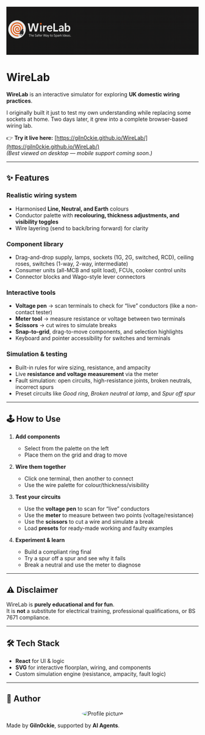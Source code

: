 <p align="center">
  <img src="./Banner.png" alt="WireLab Banner" />
</p>

# WireLab

**WireLab** is an interactive simulator for exploring **UK domestic wiring practices**.  

I originally built it just to test my own understanding while replacing some sockets at home. Two days later, it grew into a complete browser-based wiring lab.  

👉 **Try it live here:** [https://giln0ckie.github.io/WireLab/](https://giln0ckie.github.io/WireLab/)  
*(Best viewed on desktop — mobile support coming soon.)*  

---

## ✨ Features

### Realistic wiring system  
- Harmonised **Line, Neutral, and Earth** colours  
- Conductor palette with **recolouring, thickness adjustments, and visibility toggles**  
- Wire layering (send to back/bring forward) for clarity  

### Component library  
- Drag-and-drop supply, lamps, sockets (1G, 2G, switched, RCD), ceiling roses, switches (1-way, 2-way, intermediate)  
- Consumer units (all-MCB and split load), FCUs, cooker control units  
- Connector blocks and Wago-style lever connectors  

### Interactive tools  
- **Voltage pen** → scan terminals to check for “live” conductors (like a non-contact tester)  
- **Meter tool** → measure resistance or voltage between two terminals  
- **Scissors** → cut wires to simulate breaks  
- **Snap-to-grid**, drag-to-move components, and selection highlights  
- Keyboard and pointer accessibility for switches and terminals  

### Simulation & testing  
- Built-in rules for wire sizing, resistance, and ampacity  
- Live **resistance and voltage measurement** via the meter  
- Fault simulation: open circuits, high-resistance joints, broken neutrals, incorrect spurs  
- Preset circuits like *Good ring*, *Broken neutral at lamp*, and *Spur off spur*  

---

## 🕹️ How to Use

1. **Add components**  
   - Select from the palette on the left  
   - Place them on the grid and drag to move  

2. **Wire them together**  
   - Click one terminal, then another to connect  
   - Use the wire palette for colour/thickness/visibility  

3. **Test your circuits**  
   - Use the **voltage pen** to scan for “live” conductors  
   - Use the **meter** to measure between two points (voltage/resistance)  
   - Use the **scissors** to cut a wire and simulate a break  
   - Load **presets** for ready-made working and faulty examples  

4. **Experiment & learn**  
   - Build a compliant ring final  
   - Try a spur off a spur and see why it fails  
   - Break a neutral and use the meter to diagnose  

---

## ⚠️ Disclaimer

WireLab is **purely educational and for fun**.  
It is **not** a substitute for electrical training, professional qualifications, or BS 7671 compliance.  

---

## 🛠 Tech Stack

- **React** for UI & logic  
- **SVG** for interactive floorplan, wiring, and components  
- Custom simulation engine (resistance, ampacity, fault logic)  

---

## 👤 Author

<p align="center">
  <img src="https://avatars.githubusercontent.com/u/234588565?v=4" alt="Profile picture" width="120" height="120" style="border-radius:50%" />
</p>

Made by **Giln0ckie**, supported by **AI Agents**.  
